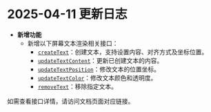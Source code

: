 
# 2025-04-11 更新日志

- **新增功能**
  - 新增以下屏幕文本渲染相关接口：
    - [`createText`](/API/Screen?id=createText)：创建文本，支持设置内容、对齐方式及坐标位置。
    - [`updateTextContent`](/API/Screen?id=updateTextContent)：更新已创建文本的内容。
    - [`updateTextPosition`](/API/Screen?id=updateTextPosition)：修改文本的位置坐标。
    - [`updateTextColor`](/API/Screen?id=updateTextColor)：修改文本颜色和透明度。
    - [`removeText`](/API/Screen?id=removeText)：移除指定文本。

如需查看接口详情，请访问文档页面对应链接。

